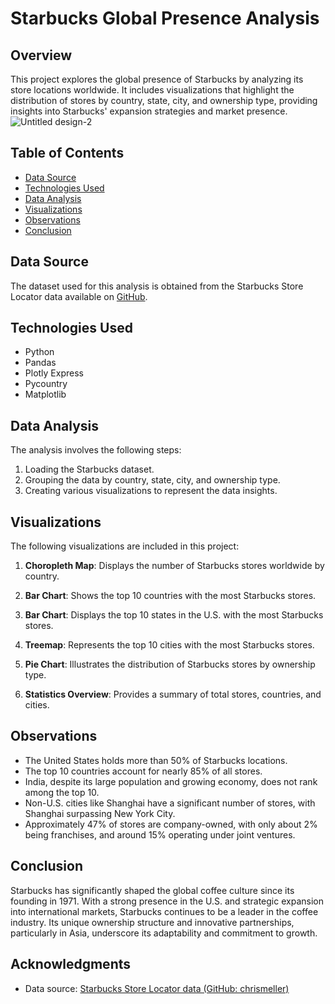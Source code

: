 # Starbucks Global Presence Analysis

## Overview
This project explores the global presence of Starbucks by analyzing its store locations worldwide. It includes visualizations that highlight the distribution of stores by country, state, city, and ownership type, providing insights into Starbucks' expansion strategies and market presence.
![Untitled design-2](https://github.com/user-attachments/assets/0dd3d036-5f0c-489d-9f56-a934990d68ff)


## Table of Contents
- [Data Source](#data-source)
- [Technologies Used](#technologies-used)
- [Data Analysis](#data-analysis)
- [Visualizations](#visualizations)
- [Observations](#observations)
- [Conclusion](#conclusion)

## Data Source
The dataset used for this analysis is obtained from the Starbucks Store Locator data available on [GitHub](https://github.com/chrismeller/Starbucks-Store-Locator).

## Technologies Used
- Python
- Pandas
- Plotly Express
- Pycountry
- Matplotlib

## Data Analysis
The analysis involves the following steps:
1. Loading the Starbucks dataset.
2. Grouping the data by country, state, city, and ownership type.
3. Creating various visualizations to represent the data insights.

## Visualizations
The following visualizations are included in this project:

1. **Choropleth Map**: Displays the number of Starbucks stores worldwide by country.
   
2. **Bar Chart**: Shows the top 10 countries with the most Starbucks stores.
   
3. **Bar Chart**: Displays the top 10 states in the U.S. with the most Starbucks stores.
   
4. **Treemap**: Represents the top 10 cities with the most Starbucks stores.
   
5. **Pie Chart**: Illustrates the distribution of Starbucks stores by ownership type.
   
6. **Statistics Overview**: Provides a summary of total stores, countries, and cities.

## Observations
- The United States holds more than 50% of Starbucks locations.
- The top 10 countries account for nearly 85% of all stores.
- India, despite its large population and growing economy, does not rank among the top 10.
- Non-U.S. cities like Shanghai have a significant number of stores, with Shanghai surpassing New York City.
- Approximately 47% of stores are company-owned, with only about 2% being franchises, and around 15% operating under joint ventures.

## Conclusion
Starbucks has significantly shaped the global coffee culture since its founding in 1971. With a strong presence in the U.S. and strategic expansion into international markets, Starbucks continues to be a leader in the coffee industry. Its unique ownership structure and innovative partnerships, particularly in Asia, underscore its adaptability and commitment to growth.


## Acknowledgments
- Data source: [Starbucks Store Locator data (GitHub: chrismeller)](https://github.com/chrismeller/Starbucks-Store-Locator)
